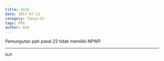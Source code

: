```yaml
---
title: 4333
date: 2017-07-11
category: Tanya-SC
tags: PPh
author: GLH
---
```


Pemungutan pph pasal 22 tidak memiliki NPWP

---



`GLH`
